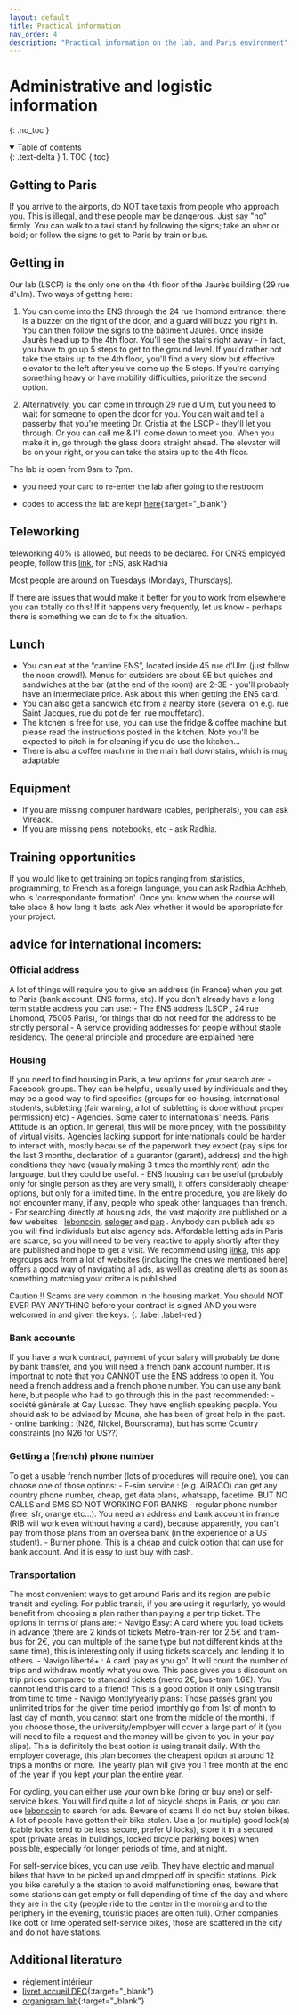 ```yaml
---
layout: default
title: Practical information
nav_order: 4
description: "Practical information on the lab, and Paris environment"
---
```


# Administrative and logistic information
{: .no_toc }

<details open markdown="block">
  <summary>
    Table of contents
  </summary>
  {: .text-delta }
1. TOC
{:toc}
</details>

## Getting to Paris

If you arrive to the airports, do NOT take taxis from people who approach you. This is illegal, and these people may be dangerous. Just say "no" firmly. You can walk to a taxi stand by following the signs; take an uber or bold; or follow the signs to get to Paris by train or bus.




## Getting in

Our lab (LSCP) is the only one on the 4th floor of the Jaurès building (29 rue d'ulm). Two ways of getting here:

1. You can come into the ENS through the 24 rue lhomond entrance; there is a buzzer on the right of the door, and a guard will buzz you right in. You can then follow the signs to the bâtiment Jaurès. Once inside Jaurès head up to the 4th floor. You'll see the stairs right away - in fact, you have to go up 5 steps to get to the ground level. If you'd rather not take the stairs up to the 4th floor, you'll find a very slow but effective elevator to the left after you've come up the 5 steps. If you're carrying something heavy or have mobility difficulties, prioritize the second option.

2. Alternatively, you can come in through 29 rue d'Ulm, but you need to wait for someone to open the door for you. You can wait and tell a passerby that you're meeting Dr. Cristia at the LSCP - they'll let you through. Or you can call me & I'll come down to meet you. When you make it in, go through the glass doors straight ahead. The elevator will be on your right, or you can take the stairs up to the 4th floor.

The lab is open from 9am to 7pm. 

- you need your card to re-enter the lab after going to the restroom

- codes to access the lab are kept [here](https://github.com/LAAC-LSCP/private-lab-info/blob/main/access_codes.md){:target="_blank"}

## Teleworking

teleworking 40% is allowed, but needs to be declared. For CNRS employed people, follow this [link](https://laac-lscp.github.io/docs/administrative-platforms.html#teleworking), for ENS, ask Radhia

Most people are around on Tuesdays (Mondays, Thursdays).

If there are issues that would make it better for you to work from elsewhere you can totally do this! If it happens very frequently, let us know - perhaps there is something we can do to fix the situation.

## Lunch

- You can eat at the “cantine ENS”, located inside 45 rue d’Ulm (just follow the noon crowd!). Menus for outsiders are about 9E but quiches and sandwiches at the bar (at the end of the room) are 2-3E - you'll probably have an intermediate price. Ask about this when getting the ENS card.
- You can also get a sandwich etc from a nearby store (several on e.g. rue Saint Jacques, rue du pot de fer, rue mouffetard). 
- The kitchen is free for use, you can use the fridge & coffee machine but please read the instructions posted in the kitchen. Note you'll be expected to pitch in for cleaning if you do use the kitchen…
- There is also a coffee machine in the main hall downstairs, which is mug adaptable

## Equipment

- If you are missing computer hardware (cables, peripherals), you can ask Vireack.
- If you are missing pens, notebooks, etc - ask Radhia.

## Training opportunities

If you would like to get training on topics ranging from statistics, programming, to French as a foreign language, you can ask Radhia Achheb, who is 'correspondante formation'. Once you know when the course will take place & how long it lasts, ask Alex whether it would be appropriate for your project.

## advice for international incomers:

### Official address

A lot of things will require you to give an address (in France) when you get to Paris (bank account, ENS forms, etc). If you don't already have a long term stable address you can use:
    - The ENS address (LSCP <your office>, 24 rue Lhomond, 75005 Paris), for things that do not need for the address to be strictly personal
    - A service providing addresses for people without stable residency. The general principle and procedure are explained [here](https://demarchesadministratives.fr/demarches/obtenir-une-adresse-de-domiciliation-pour-les-personnes-sans-domicile-stable)

### Housing

If you need to find housing in Paris, a few options for your search are:
    - Facebook groups. They can be helpful, usually used by individuals and they may be a good way to find specifics (groups for co-housing, international students, subletting (fair warning, a lot of subletting is done without proper permission) etc)
    - Agencies. Some cater to internationals' needs. Paris Attitude is an option. In general, this will be more pricey, with the possibility of virtual visits. Agencies lacking support for internationals could be harder to interact with, mostly because of the paperwork they expect (pay slips for the last 3 months, declaration of a guarantor (garant), address) and the high conditions they have (usually making 3 times the monthly rent) adn the language, but they could be useful.
    - ENS housing can be useful (probably only for single person as they are very small), it offers considerably cheaper options, but only for a limited time. In the entire procedure, you are likely do not encounter many, if any, people who speak other languages than french.
    - For searching directly at housing ads, the vast majority are published on a few websites : [leboncoin](https://www.leboncoin.fr/), [seloger](https://www.seloger.com/) and [pap](https://www.pap.fr) . Anybody can publish ads so you will find individuals but also agency ads. Affordable letting ads in Paris are scarce, so you will need to be very reactive to apply shortly after they are published and hope to get a visit. We recommend using [jinka](https://www.jinka.fr/), this app regroups ads from a lot of websites (including the ones we mentioned here) offers a good way of navigating all ads, as well as creating alerts as soon as something matching your criteria is published

Caution !! Scams are very common in the housing market. You should NOT EVER PAY ANYTHING before your contract is signed AND you were welcomed in and given the keys.
{: .label .label-red }

### Bank accounts

If you have a work contract, payment of your salary will probably be done by bank transfer, and you will need a french bank account number. It is importnat to note that you CANNOT use the ENS address to open it. You need a french address and a french phone number. You can use any bank here, but people who had to go through this in the past recommended:
        - société générale at Gay Lussac. They have english speaking people. You should ask to be advised by Mouna, she has been of great help in the past.
        - online banking : (N26, Nickel, Boursorama), but has some Country constraints (no N26 for US??)

### Getting a (french) phone number

To get a usable french number (lots of procedures will require one), you can choose one of those options:
     - E-sim service : (e.g. AIRACO) can get any country phone number, cheap, get data plans, whatsapp, facetime. BUT NO CALLS and SMS SO NOT WORKING FOR BANKS
     - regular phone number (free, sfr, orange etc...). You need an address and bank account in france (RIB will work even without having a card), because apparently, you can't pay from those plans from an oversea bank (in the experience of a US student).
     - Burner phone. This is a cheap and quick option that can use for bank account. And it is easy to just buy with cash.

### Transportation

The most convenient ways to get around Paris and its region are public transit and cycling. For public transit, if you are using it regurlarly, yo would benefit from choosing a plan rather than paying a per trip ticket. The options in terms of plans are:
    - Navigo Easy: A card where you load tickets in advance (there are 2 kinds of tickets Metro-train-rer for 2.5€ and tram-bus for 2€, you can multiple of the same type but not different kinds at the same time), this is interesting only if using tickets scarcely and lending it to others.
    - Navigo liberté+ : A card 'pay as you go'. It will count the number of trips and withdraw montly what you owe. This pass gives you s discount on trip prices compared to standard tickets (metro 2€, bus-tram 1.6€). You cannot lend this card to a friend! This is a good option if only using transit from time to time
    - Navigo Montly/yearly plans: Those passes grant you unlimited trips for the given time period (monthly go from 1st of month to last day of month, you cannot start one from the middle of the month). If you choose those, the university/employer will cover a large part of it (you will need to file a request and the money will be given to you in your pay slips). This is definitely the best option is using transit daily. With the employer coverage, this plan becomes the cheapest option at around 12 trips a months or more. The yearly plan will give you 1 free month at the end of the year if you kept your plan the entire year.

For cycling, you can either use your own bike (bring or buy one) or self-service bikes. You will find quite a lot of bicycle shops in Paris, or you can use [leboncoin](www.leboncoin.fr) to search for ads. Beware of scams !! do not buy stolen bikes. A lot of people have gotten their bike stolen. Use a (or multiple) good lock(s) (cable locks tend to be less secure, prefer U locks), store it in a secured spot (private areas in buildings, locked bicycle parking boxes) when possible, especially for longer periods of time, and at night.

For self-service bikes, you can use velib. They have electric and manual bikes that have to be picked up and dropped off in specific stations. Pick you bike carefully a the station to avoid malfunctioning ones, beware that some stations can get empty or full depending of time of the day and where they are in the city (people ride to the center in the morning and to the periphery in the evening, touristic places are often full). Other companies like dott or lime operated self-service bikes, those are scattered in the city and do not have stations.

## Additional literature

- règlement intérieur
- [livret accueil DEC](https://cognition.ens.fr/system/files/2019-07/Welcomebooklet2019-2020.pdf){:target="_blank"}
- [organigram lab](../index.md#welcome-to-the-laac-team){:target="_blank"}
